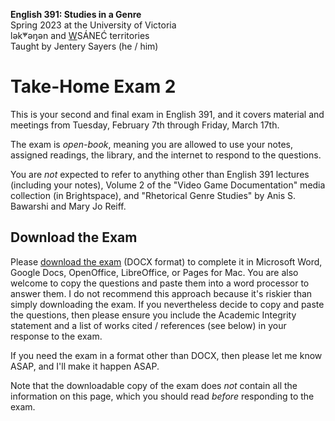 **English 391: Studies in a Genre**          
Spring 2023 at the University of Victoria  
lək̓ʷəŋən and <u>W</u>SÁNEĆ territories     
Taught by Jentery Sayers (he / him)      

# Take-Home Exam 2 

This is your second and final exam in English 391, and it covers material and meetings from Tuesday, February 7th through Friday, March 17th.

The exam is *open-book*, meaning you are allowed to use your notes, assigned readings, the library, and the internet to respond to the questions.

You are *not* expected to refer to anything other than English 391 lectures (including your notes), Volume 2 of the "Video Game Documentation" media collection (in Brightspace), and "Rhetorical Genre Studies" by Anis S. Bawarshi and Mary Jo Reiff.

## Download the Exam 

Please [download the exam](english391Exam2.docx) (DOCX format) to complete it in Microsoft Word, Google Docs, OpenOffice, LibreOffice, or Pages for Mac. You are also welcome to copy the questions and paste them into a word processor to answer them. I do not recommend this approach because it's riskier than simply downloading the exam. If you nevertheless decide to copy and paste the questions, then please ensure you include the Academic Integrity statement and a list of works cited / references (see below) in your response to the exam. 

If you need the exam in a format other than DOCX, then please let me know ASAP, and I'll make it happen ASAP. 

Note that the downloadable copy of the exam does *not* contain all the information on this page, which you should read *before* responding to the exam. 
